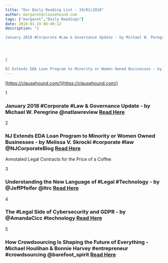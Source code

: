 ```yaml
---
title: "Our Daily Reading List - 19/01/2018"
author: margaret@clausehound.com
tags: ["margaret","Daily Readings"]
date: 2018-01-19 08:49:12
description: "1

January 2018 #Corporate #Law & Governance Update - by Michael W. Peregrine @natlawreview  Read Here

 


2

NJ Extends EDA Loan Program to Minority or Women Owned Businesses - by Melissa V. Skro..."
---
```


[https://clausehound.com/](https://clausehound.com/)

1

### January 2018 #Corporate #Law & Governance Update - by Michael W. Peregrine @natlawreview  [Read Here](https://goo.gl/Hv9oqQ)

 

2

### NJ Extends EDA Loan Program to Minority or Women Owned Businesses - by Melissa V. Skrocki #corporate #law @NJCorporateBlog [Read Here](https://goo.gl/cwJ7ur)

Annotated Legal Contracts
for the Price of a Coffee

3

### Understanding the New Language of #Legal #Technology - by @JeffPfeifer @ltrc  [Read Here](https://goo.gl/FuYJs5)

 

4

### The #Legal Side of Cybersecurity and GDPR - by @AmandaCicc #technology [Read Here](https://goo.gl/owJj4E)

 

5

### How Crowdsourcing Is Shaping the Future of Everything - Michael Houlihan & Bonnie Harvey #entrepreneur #crowdsourcing @barefoot_spirit [Read Here](https://www.entrepreneur.com/article/307438)

 